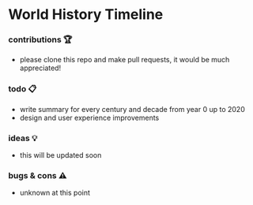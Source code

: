 # World History Timeline

### contributions :trophy:
* please clone this repo and make pull requests, it would be much appreciated!

### todo :clipboard:
* write summary for every century and decade from year 0 up to 2020
* design and user experience improvements

### ideas :bulb:
* this will be updated soon

### bugs & cons :warning:
* unknown at this point

